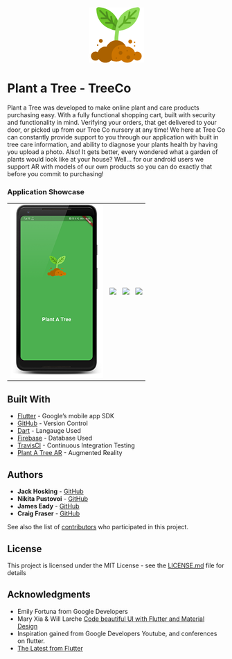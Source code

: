  ![]()

<p align="center"> 
<img src="https://github.com/jaaaxsonmh/trees_company/raw/master/tree.png">
</p>

# Plant a Tree - TreeCo
Plant a Tree was developed to make online plant and care products purchasing easy. With a fully functional shopping cart, built with security and functionality in mind. Verifying your orders, that get delivered to your door, or picked up from our Tree Co nursery at any time! We here at Tree Co can constantly provide support to you through our application with built in tree care information, and ability to diagnose your plants health by having you upload a photo. Also! It gets better, every wondered what a garden of plants would look like at your house? Well... for our android users we support AR with models of our own products so you can do exactly that before you commit to purchasing! 


### Application Showcase

|   |   |   |  |
| ------------ | ------------ | ------------ | ------------ |
| [![](https://github.com/jaaaxsonmh/trees_company/raw/master/screenshots/Untitled-1_framed.png?raw=true)](https://github.com/jaaaxsonmh/trees_company/raw/master/screenshots/Untitled-1_framed.png?raw=true)  | [![](https://github.com/Deishelon/RunFinity/blob/master/files/screenhots/v1/rf_2.png?raw=true)](https://github.com/Deishelon/RunFinity/blob/master/files/screenhots/v1/rf_2.png?raw=true)  | [![](https://github.com/Deishelon/RunFinity/blob/master/files/screenhots/v1/rf_3.png?raw=true)](https://github.com/Deishelon/RunFinity/blob/master/files/screenhots/v1/rf_3.png?raw=true)  |[![](https://github.com/Deishelon/RunFinity/blob/master/files/screenhots/v1/rf_4.png?raw=true)](https://github.com/Deishelon/RunFinity/blob/master/files/screenhots/v1/rf_4.png?raw=true)


## Built With

* [Flutter](https://flutter.io/) - Google’s mobile app SDK
* [GitHub](https://github.com/) - Version Control
* [Dart](https://www.dartlang.org/) - Langauge Used
* [Firebase](https://firebase.google.com/) - Database Used
* [TravisCI](https://travis-ci.org/) - Continuous Integration Testing
* [Plant A Tree AR](https://github.com/Deishelon/PlantATreeAR) - Augmented Reality 

## Authors


* **Jack Hosking** - [GitHub](https://github.com/jaaaxsonmh)
* **Nikita Pustovoi** - [GitHub](https://github.com/Deishelon)
* **James Eady** - [GitHub](https://github.com/Eadzz)
* **Craig Fraser** - [GitHub](https://github.com/Noodlien)


See also the list of [contributors](https://github.com/jaaaxsonmh/trees_company/graphs/contributors) who participated in this project.

## License

This project is licensed under the MIT License - see the [LICENSE.md](LICENSE.md) file for details

## Acknowledgments

* Emily Fortuna from Google Developers
* Mary Xia & Will Larche [Code beautiful UI with Flutter and Material Design](https://www.youtube.com/watch?v=hA0hrpR-o8U&t=286s)
* Inspiration gained from Google Developers Youtube, and conferences on flutter.
* [The Latest from Flutter](https://www.youtube.com/playlist?list=PLOU2XLYxmsII5MlZ8YfAwOMg5w3CaF7n9)

